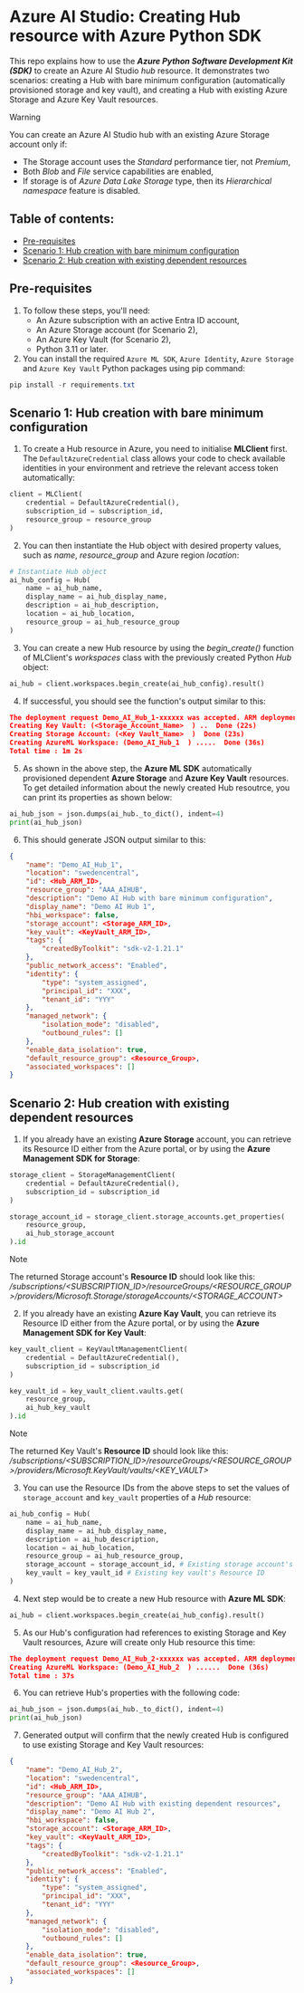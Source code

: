 # Azure AI Studio: Creating Hub resource with Azure Python SDK
This repo explains how to use the **_Azure Python Software Development Kit (SDK)_** to create an Azure AI Studio _hub_ resource. It demonstrates two scenarios: creating a Hub with bare minimum configuration (automatically provisioned storage and key vault), and creating a Hub with existing Azure Storage and Azure Key Vault resources.

> [!WARNING]
> You can create an Azure AI Studio hub with an existing Azure Storage account only if:
> - The Storage account uses the _Standard_ performance tier, not _Premium_,
> - Both _Blob_ and _File_ service capabilities are enabled,
> - If storage is of _Azure Data Lake Storage_ type, then its _Hierarchical namespace_ feature is disabled.

## Table of contents:
- [Pre-requisites](https://github.com/LazaUK/AIStudio-Hub-SDK#pre-requisites)
- [Scenario 1: Hub creation with bare minimum configuration](https://github.com/LazaUK/AIStudio-Hub-SDK#scenario-1-hub-creation-with-bare-minimum-configuration)
- [Scenario 2: Hub creation with existing dependent resources](https://github.com/LazaUK/AIStudio-Hub-SDK#scenario-2-hub-creation-with-existing-dependent-resources)

## Pre-requisites
1. To follow these steps, you'll need:
    - An Azure subscription with an active Entra ID account,
    - An Azure Storage account (for Scenario 2),
    - An Azure Key Vault (for Scenario 2),
    - Python 3.11 or later.
2. You can install the required ```Azure ML SDK```, ```Azure Identity```, ```Azure Storage``` and ```Azure Key Vault``` Python packages using pip command:
``` PowerShell
pip install -r requirements.txt
```

## Scenario 1: Hub creation with bare minimum configuration
1. To create a Hub resource in Azure, you need to initialise **MLClient** first. The ```DefaultAzureCredential``` class allows your code to check available identities in your environment and retrieve the relevant access token automatically:
``` Python
client = MLClient(
    credential = DefaultAzureCredential(),
    subscription_id = subscription_id,
    resource_group = resource_group
)
```
2. You can then instantiate the Hub object with desired property values, such as _name_, _resource_group_ and Azure region _location_:
``` Python
# Instantiate Hub object
ai_hub_config = Hub(
    name = ai_hub_name,
    display_name = ai_hub_display_name,
    description = ai_hub_description,
    location = ai_hub_location,
    resource_group = ai_hub_resource_group
)
```
3. You can create a new Hub resource by using the _begin_create()_ function of MLClient's _workspaces_ class with the previously created Python _Hub_ object:
``` Python
ai_hub = client.workspaces.begin_create(ai_hub_config).result()
```
4. If successful, you should see the function's output similar to this:
``` JSON
The deployment request Demo_AI_Hub_1-xxxxxx was accepted. ARM deployment URI for reference: <ARM_ID>
Creating Key Vault: (<Storage_Account_Name>  ) ..  Done (22s)
Creating Storage Account: (<Key Vault_Name>  )  Done (23s)
Creating AzureML Workspace: (Demo_AI_Hub_1  ) .....  Done (36s)
Total time : 1m 2s
```
5. As shown in the above step, the **Azure ML SDK** automatically provisioned dependent **Azure Storage** and **Azure Key Vault** resources. To get detailed information about the newly created Hub resoutrce, you can print its properties as shown below:
``` Python
ai_hub_json = json.dumps(ai_hub._to_dict(), indent=4)
print(ai_hub_json)
```
6. This should generate JSON output similar to this:
``` JSON
{
    "name": "Demo_AI_Hub_1",
    "location": "swedencentral",
    "id": <Hub_ARM_ID>,
    "resource_group": "AAA_AIHUB",
    "description": "Demo AI Hub with bare minimum configuration",
    "display_name": "Demo AI Hub 1",
    "hbi_workspace": false,
    "storage_account": <Storage_ARM_ID>,
    "key_vault": <KeyVault_ARM_ID>,
    "tags": {
        "createdByToolkit": "sdk-v2-1.21.1"
    },
    "public_network_access": "Enabled",
    "identity": {
        "type": "system_assigned",
        "principal_id": "XXX",
        "tenant_id": "YYY"
    },
    "managed_network": {
        "isolation_mode": "disabled",
        "outbound_rules": []
    },
    "enable_data_isolation": true,
    "default_resource_group": <Resource_Group>,
    "associated_workspaces": []
}
```

## Scenario 2: Hub creation with existing dependent resources
1. If you already have an existing **Azure Storage** account, you can retrieve its Resource ID either from the Azure portal, or by using the **Azure Management SDK for Storage**:
``` Python
storage_client = StorageManagementClient(
    credential = DefaultAzureCredential(),
    subscription_id = subscription_id
)

storage_account_id = storage_client.storage_accounts.get_properties(
    resource_group,
    ai_hub_storage_account
).id
```
> [!Note]
> The returned Storage account's **Resource ID** should look like this: _/subscriptions/<SUBSCRIPTION_ID>/resourceGroups/<RESOURCE_GROUP>/providers/Microsoft.Storage/storageAccounts/<STORAGE_ACCOUNT>_
2. If you already have an existing **Azure Kay Vault**, you can retrieve its Resource ID either from the Azure portal, or by using the **Azure Management SDK for Key Vault**:
``` Python
key_vault_client = KeyVaultManagementClient(
    credential = DefaultAzureCredential(),
    subscription_id = subscription_id
)

key_vault_id = key_vault_client.vaults.get(
    resource_group,
    ai_hub_key_vault
).id
```
> [!Note]
> The returned Key Vault's **Resource ID** should look like this: _/subscriptions/<SUBSCRIPTION_ID>/resourceGroups/<RESOURCE_GROUP>/providers/Microsoft.KeyVault/vaults/<KEY_VAULT>_
3. You can use the Resource IDs from the above steps to set the values of ```storage_account``` and ```key_vault``` properties of a _Hub_ resource:
``` Python
ai_hub_config = Hub(
    name = ai_hub_name,
    display_name = ai_hub_display_name,
    description = ai_hub_description,
    location = ai_hub_location,
    resource_group = ai_hub_resource_group,
    storage_account = storage_account_id, # Existing storage account's Resource ID
    key_vault = key_vault_id # Existing key vault's Resource ID
)
```
4. Next step would be to create a new Hub resource with **Azure ML SDK**:
``` Python
ai_hub = client.workspaces.begin_create(ai_hub_config).result()
```
5. As our Hub's configuration had references to existing Storage and Key Vault resources, Azure will create only Hub resource this time:
``` JSON
The deployment request Demo_AI_Hub_2-xxxxxx was accepted. ARM deployment URI for reference: <ARM_ID>
Creating AzureML Workspace: (Demo_AI_Hub_2  ) ......  Done (36s)
Total time : 37s
```
6. You can retrieve Hub's properties with the following code:
``` Python
ai_hub_json = json.dumps(ai_hub._to_dict(), indent=4)
print(ai_hub_json)
```
7. Generated output will confirm that the newly created Hub is configured to use existing Storage and Key Vault resources:
``` JSON
{
    "name": "Demo_AI_Hub_2",
    "location": "swedencentral",
    "id": <Hub_ARM_ID>,
    "resource_group": "AAA_AIHUB",
    "description": "Demo AI Hub with existing dependent resources",
    "display_name": "Demo AI Hub 2",
    "hbi_workspace": false,
    "storage_account": <Storage_ARM_ID>,
    "key_vault": <KeyVault_ARM_ID>,
    "tags": {
        "createdByToolkit": "sdk-v2-1.21.1"
    },
    "public_network_access": "Enabled",
    "identity": {
        "type": "system_assigned",
        "principal_id": "XXX",
        "tenant_id": "YYY"
    },
    "managed_network": {
        "isolation_mode": "disabled",
        "outbound_rules": []
    },
    "enable_data_isolation": true,
    "default_resource_group": <Resource_Group>,
    "associated_workspaces": []
}
```
